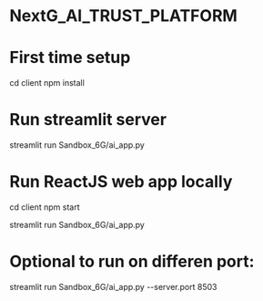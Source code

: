 # NextG_AI_TRUST_PLATFORM

# First time setup
cd client
npm install

# Run streamlit server
streamlit run Sandbox_6G/ai_app.py

# Run ReactJS web app locally
cd client
npm start

streamlit run Sandbox_6G/ai_app.py

# Optional to run on differen port:
streamlit run Sandbox_6G/ai_app.py --server.port 8503
